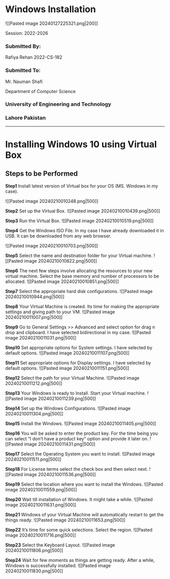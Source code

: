# Windows Installation


![[Pasted image 20240127225321.png|200]]

Session: 2022-2026

### Submitted By:
Rafiya Rehan        2022-CS-182

### Submitted To:
Mr. Nauman Shafi


Department of Computer Science

### University of Engineering and Technology
### Lahore Pakistan

---
# Installing Windows 10 using Virtual Box

## Steps to be Performed

**Step1** Install latest version of Virtual box for your OS (MS. Windows in my case).

![[Pasted image 20240210010248.png|500]]

**Step2** Set up the Virtual Box.
![[Pasted image 20240210010439.png|500]]

**Step3** Run the Virtual Box.
![[Pasted image 20240210010519.png|500]]

**Step4** Get the Windows ISO File. In my case I have already downloaded it in USB. It can be downloaded from any web browser.

![[Pasted image 20240210010703.png|500]]

**Step5** Select the name and destination folder for your Virtual machine.
![[Pasted image 20240210010822.png|500]]

**Step6** The next few steps involve allocating the resources to your new virtual machine. Select the base memory and number of processors to be allocated.
![[Pasted image 20240210010851.png|500]]

**Step7** Select the appropriate hard disk configurations.
![[Pasted image 20240210010944.png|500]]

**Step8** Your Virtual Machine is created. Its time for making the appropriate settings and giving path to your VM.
![[Pasted image 20240210011007.png|500]]

**Step9** Go to General Settings >> Advanced and select option for drag n drop and clipboard. I have selected bidirectional in my case.
![[Pasted image 20240210011031.png|500]]

**Step10** Set appropriate options for System settings. I have selected by default options.
![[Pasted image 20240210011107.png|500]]

**Step11** Set appropriate options for Display settings. I have selected by default options.
![[Pasted image 20240210011151.png|500]]

**Step12** Select the path for your Virtual Machine.
![[Pasted image 20240210011212.png|500]]

**Step13** Your Windows is ready to Install. Start your Virtual machine.
![[Pasted image 20240210011239.png|500]]

**Step14** Set up the Windows Configurations.
![[Pasted image 20240210011304.png|500]]

**Step15** Install the Windows.
![[Pasted image 20240210011405.png|500]]

**Step16** You will be asked to enter the product key. For the time being you can select “I don’t have a product key” option and provide it later on.
![[Pasted image 20240210011431.png|500]]

**Step17** Select the Operating System you want to install.
![[Pasted image 20240210011511.png|500]]

**Step18** For License terms select the check box and then select next.
![[Pasted image 20240210011536.png|500]]

**Step19** Select the location where you want to install the Windows.
![[Pasted image 20240210011559.png|500]]

**Step20** Wait till installation of Windows. It might take a while.
![[Pasted image 20240210011631.png|500]]

**Step21** Windows of your Virtual Machine will automatically restart to get the things ready.
![[Pasted image 20240210011653.png|500]]

**Step22** It’s time for some quick selections. Select the region.
![[Pasted image 20240210011716.png|500]]

**Step23** Select the Keyboard Layout.
![[Pasted image 20240210011806.png|500]]

**Step24** Wait for few moments as things are getting ready. After a while, Windows is successfully installed.
![[Pasted image 20240210011830.png|500]]
